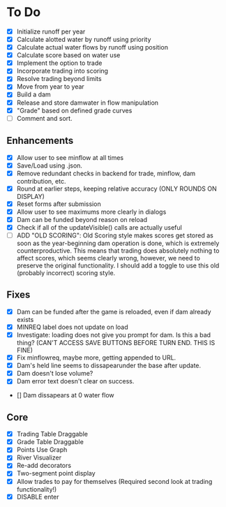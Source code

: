 # To Do

- [X] Initialize runoff per year
- [X] Calculate alotted water by runoff using priority
- [X] Calculate actual water flows by runoff using position
- [X] Calculate score based on water use
- [X] Implement the option to trade
- [X] Incorporate trading into scoring
- [X] Resolve trading beyond limits
- [X] Move from year to year
- [X] Build a dam
- [X] Release and store damwater in flow manipulation
- [X] "Grade" based on defined grade curves
- [ ] Comment and sort.

## Enhancements

- [X] Allow user to see minflow at all times
- [X] Save/Load using .json.
- [X] Remove redundant checks in backend for trade, minflow, dam contribution, etc.
- [X] Round at earlier steps, keeping relative accuracy (ONLY ROUNDS ON DISPLAY)
- [X] Reset forms after submission
- [X] Allow user to see maximums more clearly in dialogs
- [X] Dam can be funded beyond reason on reload
- [X] Check if all of the updateVisible() calls are actually useful
- [ ] ADD "OLD SCORING": Old Scoring style makes scores get stored as soon as the year-beginning dam operation is done, which is extremely counterproductive. This means that trading does absolutely nothing to affect scores, which seems clearly wrong, however, we need to preserve the original functionality. I should add a toggle to use this old (probably incorrect) scoring style.

## Fixes

- [X] Dam can be funded after the game is reloaded, even if dam already exists
- [X] MINREQ label does not update on load
- [X] Investigate: loading does not give you prompt for dam. Is this a bad thing? (CAN'T ACCESS SAVE BUTTONS BEFORE TURN END. THIS IS FINE)
- [X] Fix minflowreq, maybe more, getting appended to URL.
- [X] Dam's held line seems to dissapearunder the base after update.
- [X] Dam doesn't lose volume?
- [X] Dam error text doesn't clear on success.
- [] Dam dissapears at 0 water flow

## Core

- [X] Trading Table Draggable
- [X] Grade Table Draggable
- [X] Points Use Graph
- [X] River Visualizer
- [X] Re-add decorators
- [X] Two-segment point display  
- [X] Allow trades to pay for themselves (Required second look at trading functionality!)
- [X] DISABLE enter
